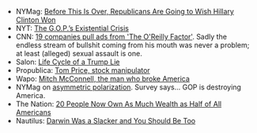 * NYMag: [Before This Is Over, Republicans Are Going to Wish Hillary Clinton Won](http://nymag.com/daily/intelligencer/2017/04/republicans-are-going-to-wish-hillary-clinton-won.html)
* NYT: [The G.O.P.’s Existential Crisis](https://www.nytimes.com/2017/03/24/opinion/sunday/the-gops-existential-crisis.html)
* CNN: [19 companies pull ads from 'The O'Reilly Factor'](http://money.cnn.com/2017/04/03/media/mercedes-ads-bill-oreilly/index.html). Sadly the endless stream of bullshit coming from his mouth was never a problem; at least (alleged) sexual assault is one.
* Salon: [Life Cycle of a Trump Lie](http://www.salon.com/2017/03/24/this-is-the-life-cycle-of-a-donald-trump-lie/)
* Propublica: [Tom Price, stock manipulator](https://www.propublica.org/article/tom-price-intervened-rule-hurt-drug-profits-same-day-acquired-drug-stock)
* Wapo: [Mitch McConnell, the man who broke America](https://www.washingtonpost.com/opinions/mitch-mcconnell-the-man-who-broke-america/2017/04/07/8e12f1d8-1bbd-11e7-9887-1a5314b56a08_story.html)
* NYMag on [asymmetric polarization](http://nymag.com/daily/intelligencer/2017/04/gop-voters-love-same-attack-on-syria-they-hated-under-obama.html). Survey says... GOP is destroying America.
* The Nation: [20 People Now Own As Much Wealth as Half of All Americans](https://www.thenation.com/article/20-people-now-own-as-much-wealth-as-half-of-all-americans/)
* Nautilus: [Darwin Was a Slacker and You Should Be Too](http://nautil.us/issue/46/balance/darwin-was-a-slacker-and-you-should-be-too)
